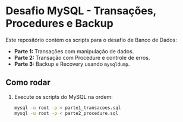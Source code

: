 # Desafio MySQL - Transações, Procedures e Backup

Este repositório contém os scripts para o desafio de Banco de Dados:

- **Parte 1:** Transações com manipulação de dados.
- **Parte 2:** Transação com Procedure e controle de erros.
- **Parte 3:** Backup e Recovery usando `mysqldump`.

## Como rodar

1. Execute os scripts do MySQL na ordem:
   ```bash
   mysql -u root -p < parte1_transacoes.sql
   mysql -u root -p < parte2_procedure.sql

